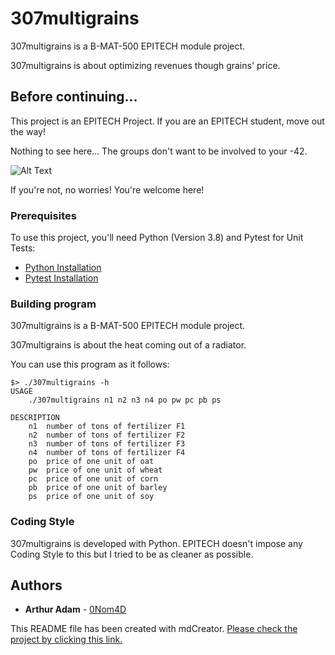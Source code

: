 # 307multigrains

307multigrains is a B-MAT-500 EPITECH module project.

307multigrains is about optimizing revenues though grains' price.

## Before continuing...

This project is an EPITECH Project. If you are an EPITECH student, move out the way!

Nothing to see here... The groups don't want to be involved to your -42.

![Alt Text](https://media.tenor.com/images/5a5f5957db8b98be17ef208737663b9b/tenor.gif)

If you're not, no worries! You're welcome here!

### Prerequisites

To use this project, you'll need Python (Version 3.8) and Pytest for Unit Tests:

* [Python Installation](https://www.python.org/downloads/)
* [Pytest Installation](https://docs.pytest.org/en/6.2.x/getting-started.html#install-pytest)

### Building program

307multigrains is a B-MAT-500 EPITECH module project.

307multigrains is about the heat coming out of a radiator.

You can use this program as it follows:

```textmate
$> ./307multigrains -h
USAGE
    ./307multigrains n1 n2 n3 n4 po pw pc pb ps

DESCRIPTION
    n1  number of tons of fertilizer F1
    n2  number of tons of fertilizer F2
    n3  number of tons of fertilizer F3
    n4  number of tons of fertilizer F4
    po  price of one unit of oat
    pw  price of one unit of wheat
    pc  price of one unit of corn
    pb  price of one unit of barley
    ps  price of one unit of soy
```

### Coding Style

307multigrains is developed with Python. EPITECH doesn't impose any Coding Style to this but I tried to be as cleaner as possible.

## Authors

* **Arthur Adam** - [0Nom4D](https://github.com/0Nom4D)

This README file has been created with mdCreator. [Please check the project by clicking this link.](https://github.com/0Nom4D/mdCreator/)
